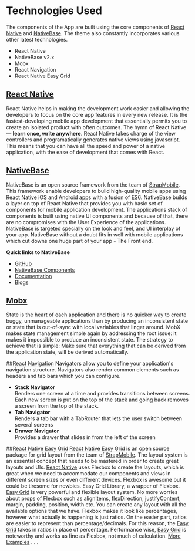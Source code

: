 # Technologies Used

The components of the App are built using the core components of [React Native](https://github.com/facebook/react-native) and [NativeBase](http://nativebase.io/).
The theme also constantly incorporates various other latest technologies.

* React Native
* NativeBase v2.x
* Mobx
* React Navigation
* React Native Easy Grid

## [React Native](https://github.com/facebook/react-native)
React Native helps in making the development work easier and allowing the developers to focus on the core app features in every new release. It is the fastest-developing mobile app development that essentially permits you to create an isolated product with often outcomes.
The hymn of React Native — **learn once, write anywhere**.
React Native takes charge of the view controllers and programatically generates native views using javascript. This means that you can have all the speed and power of a native application, with the ease of development that comes with React.


## [NativeBase](http://nativebase.io/)
NativeBase is an open source framework from the team of [StrapMobile](https://strapmobile.com/).
This framework enable developers to build high-quality mobile apps using [React Native](https://github.com/facebook/react-native) iOS and Android apps with a fusion of [ES6](https://github.com/lukehoban/es6features). NativeBase builds a layer on top of React Native that provides you with basic set of components for mobile application development. The applications stack of components is built using native UI components and because of that, there are no compromises with the User Experience of the applications. NativeBase is targeted specially on the look and feel, and UI interplay of your app.
NativeBase without a doubt fits in well with mobile applications which cut downs one huge part of your app - The Front end.

**Quick links to NativeBase**
* [GitHub](https://github.com/GeekyAnts/NativeBase)
* [NativeBase Components](http://nativebase.io/docs/v2.0.0/components#)
* [Documentation](http://nativebase.io/docs/v2.0.0/)
* [Blogs](https://blog.nativebase.io/)

## [Mobx](https://mobx.js.org)
State is the heart of each application and there is no quicker way to create buggy, unmanageable applications than by producing an inconsistent state or state that is out-of-sync with local variables that linger around. MobX makes state management simple again by addressing the root issue: it makes it impossible to produce an inconsistent state. The strategy to achieve that is simple: Make sure that everything that can be derived from the application state, will be derived automatically.


##[React Navigation](https://reactnavigation.org/)
Navigators allow you to define your application's navigation structure. Navigators also render common elements such as headers and tab bars which you can configure.
  * **Stack Navigator**<br />
  	Renders one screen at a time and provides transitions between screens. Each new screen is put on the top of the stack and going back removes a screen from the top of the stack.
  * **Tab Navigator**<br />
  	Renders a tab bar with a TabRouter that lets the user switch between several screens
  * **Drawer Navigator**<br />
  	Provides a drawer that slides in from the left of the screen


##[React Native Easy Grid](https://github.com/GeekyAnts/react-native-easy-grid)
[React Native Easy Grid](https://github.com/GeekyAnts/react-native-easy-grid) is an open source package for grid layout from the team of [StrapMobile](https://strapmobile.com/). The layout system is an essential concept that needs to be mastered in order to create great layouts and UIs. [React Native](https://github.com/facebook/react-native) uses Flexbox to create the layouts, which is great when we need to accommodate our components and views in different screen sizes or even different devices. Flexbox is awesome but it could be tiresome for newbies.
Easy Grid Library, a wrapper of Flexbox.
[Easy Grid](https://github.com/GeekyAnts/react-native-easy-grid) is very powerful and flexible layout system. No more worries about props of Flexbox such as alignItems, flexDirection, justifyContent, margin, padding, position, width etc. You can create any layout with all the available options that we have. Flexbox makes it look like percentages, however what actually is happening is just ratios. On the easier part, ratios are easier to represent than percentage/decimals. For this reason, the [Easy Grid](https://github.com/GeekyAnts/react-native-easy-grid) takes in ratios in place of percentage.
Performance wise, [Easy Grid](https://github.com/GeekyAnts/react-native-easy-grid) is noteworthy and works as fine as Flexbox, not much of calculation.
[More Examples](http://nativebase.io/docs/v2.0.0/components#layout) . . .
